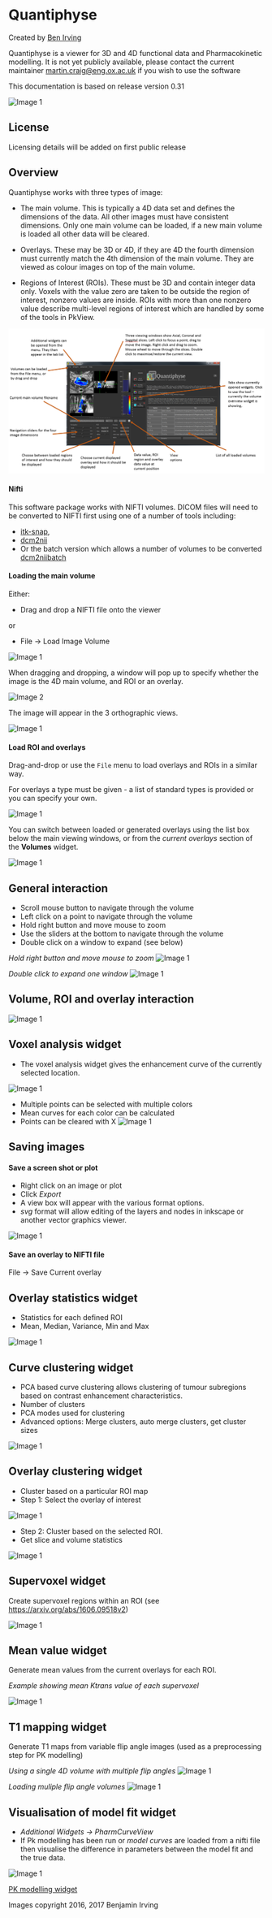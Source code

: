
# Quantiphyse 

Created by [Ben Irving](mailto:mail@birving.com)

Quantiphyse is a viewer for 3D and 4D functional data and Pharmacokinetic modelling. It is not yet publicly available, please contact the current maintainer [martin.craig@eng.ox.ac.uk](mailto:martin.craig@eng.ox.ac.uk) if you wish to use the software

This documentation is based on release version 0.31

![Image 1](screenshots/Selection_177.jpg)

## License

Licensing details will be added on first public release

## Overview

Quantiphyse works with three types of image:

 - The main volume. This is typically a 4D data set and defines the dimensions of the data. All other images must have consistent
 dimensions. Only one main volume can be loaded, if a new main volume is loaded all other data will be cleared.
 
 - Overlays. These may be 3D or 4D, if they are 4D the fourth dimension must currently match the 4th dimension of the main volume. They are viewed as colour images on top of the main volume.
 
 - Regions of Interest (ROIs). These must be 3D and contain integer data only. Voxels with the value zero are taken to be outside the 
 region of interest, nonzero values are inside. ROIs with more than one nonzero value describe multi-level regions of interest which
 are handled by some of the tools in PkView.

![Overview](screenshots/overview.png)

#### Nifti 

This software package works with NIFTI volumes. DICOM files will need to be converted to NIFTI first using one of a number of tools including: 

 - [itk-snap](http://www.itksnap.org/pmwiki/pmwiki.php), 
 - [dcm2nii](https://www.nitrc.org/plugins/mwiki/index.php/dcm2nii:MainPage) 
 - Or the batch version which allows a number of volumes to be converted [dcm2niibatch](https://github.com/rordenlab/dcm2niix)

#### Loading the main volume

Either: 

 - Drag and drop a NIFTI file onto the viewer

or

 - File -> Load Image Volume
 
![Image 1](screenshots/1.png)

When dragging and dropping, a window will pop up to specify whether the image is the 4D main volume, and ROI or an overlay. 

![Image 2](screenshots/2.jpg)

The image will appear in the 3 orthographic views. 

![Image 1](screenshots/3.png)

#### Load ROI and overlays

Drag-and-drop or use the `File` menu to load overlays and ROIs in a similar way.

For overlays a type must be given - a list of standard types is provided or you can specify your own.

![Image 1](screenshots/4.jpg)

You can switch between loaded or generated overlays using the list box below the main viewing windows, or from the *current overlays* section of the **Volumes** widget. 

![Image 1](screenshots/5.png)

## General interaction

- Scroll mouse button to navigate through the volume
- Left click on a point to navigate through the volume
- Hold right button and move mouse to zoom
- Use the sliders at the bottom to navigate through the volume
- Double click on a window to expand (see below)

*Hold right button and move mouse to zoom*
![Image 1](screenshots/Screenshot_4.png)

*Double click to expand one window*
![Image 1](screenshots/Selection_204.jpg)

## Volume, ROI and overlay interaction

![Image 1](screenshots/navigation.png)

## Voxel analysis widget

- The voxel analysis widget gives the enhancement curve of the currently selected location. 

![Image 1](screenshots/6.png)

- Multiple points can be selected with multiple colors
- Mean curves for each color can be calculated
- Points can be cleared with X
![Image 1](screenshots/7.png)

## Saving images

#### Save a screen shot or plot

- Right click on an image or plot
- Click *Export*
- A view box will appear with the various format options. 
- *svg* format will allow editing of the layers and nodes in inkscape or another vector graphics viewer. 

![Image 1](screenshots/17.jpg)

#### Save an overlay to NIFTI file

File -> Save Current overlay

## Overlay statistics widget

- Statistics for each defined ROI
- Mean, Median, Variance, Min and Max

![Image 1](screenshots/Selection_177.jpg)

## Curve clustering widget

- PCA based curve clustering allows clustering of tumour subregions based on contrast enhancement characteristics. 
- Number of clusters
- PCA modes used for clustering
- Advanced options: Merge clusters, auto merge clusters, get cluster sizes

![Image 1](screenshots/10.png)

## Overlay clustering widget

- Cluster based on a particular ROI map
- Step 1: Select the overlay of interest

![Image 1](screenshots/13.png)

- Step 2: Cluster based on the selected ROI. 
- Get slice and volume statistics

![Image 1](screenshots/12.png)

## Supervoxel widget
Create supervoxel regions within an ROI (see https://arxiv.org/abs/1606.09518v2)

![Image 1](screenshots/Selection_166.jpg)

## Mean value widget
Generate mean values from the current overlays for each ROI. 

*Example showing mean Ktrans value of each supervoxel*

![Image 1](screenshots/Selection_167.jpg)

## T1 mapping widget
Generate T1 maps from variable flip angle images (used as a preprocessing step for PK modelling)

*Using a single 4D volume with multiple flip angles*
![Image 1](screenshots/Selection_181.jpg)

*Loading muliple flip angle volumes*
![Image 1](screenshots/Screenshot_3.png)

## Visualisation of model fit widget
- *Additional Widgets -> PharmCurveView*
- If Pk modelling has been run or *model curves* are loaded from a nifti file then visualise the difference in parameters between the model fit and the true data. 

![Image 1](screenshots/14.png)

[PK modelling widget](pk.md)

Images copyright 2016, 2017 Benjamin Irving

